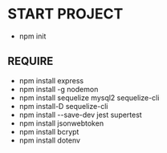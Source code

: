 # START PROJECT 
* npm init

## REQUIRE
* npm install express
* npm install -g nodemon
* npm install sequelize mysql2 sequelize-cli
* npm install-D sequelize-cli
* npm install --save-dev jest supertest
* npm install jsonwebtoken
* npm install bcrypt
* npm install dotenv